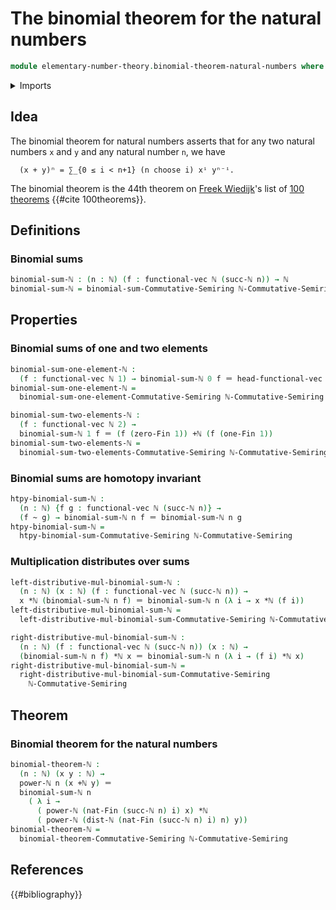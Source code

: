 # The binomial theorem for the natural numbers

```agda
module elementary-number-theory.binomial-theorem-natural-numbers where
```

<details><summary>Imports</summary>

```agda
open import commutative-algebra.binomial-theorem-commutative-semirings

open import elementary-number-theory.addition-natural-numbers
open import elementary-number-theory.commutative-semiring-of-natural-numbers
open import elementary-number-theory.distance-natural-numbers
open import elementary-number-theory.exponentiation-natural-numbers
open import elementary-number-theory.multiplication-natural-numbers
open import elementary-number-theory.natural-numbers

open import foundation.homotopies
open import foundation.identity-types

open import linear-algebra.vectors

open import univalent-combinatorics.standard-finite-types
```

</details>

## Idea

The binomial theorem for natural numbers asserts that for any two natural
numbers `x` and `y` and any natural number `n`, we have

```text
  (x + y)ⁿ = ∑_{0 ≤ i < n+1} (n choose i) xⁱ yⁿ⁻ⁱ.
```

The binomial theorem is the 44th theorem on
[Freek Wiedijk](http://www.cs.ru.nl/F.Wiedijk/)'s list of
[100 theorems](literature.100-theorems.md) {{#cite 100theorems}}.

## Definitions

### Binomial sums

```agda
binomial-sum-ℕ : (n : ℕ) (f : functional-vec ℕ (succ-ℕ n)) → ℕ
binomial-sum-ℕ = binomial-sum-Commutative-Semiring ℕ-Commutative-Semiring
```

## Properties

### Binomial sums of one and two elements

```agda
binomial-sum-one-element-ℕ :
  (f : functional-vec ℕ 1) → binomial-sum-ℕ 0 f ＝ head-functional-vec 0 f
binomial-sum-one-element-ℕ =
  binomial-sum-one-element-Commutative-Semiring ℕ-Commutative-Semiring

binomial-sum-two-elements-ℕ :
  (f : functional-vec ℕ 2) →
  binomial-sum-ℕ 1 f ＝ (f (zero-Fin 1)) +ℕ (f (one-Fin 1))
binomial-sum-two-elements-ℕ =
  binomial-sum-two-elements-Commutative-Semiring ℕ-Commutative-Semiring
```

### Binomial sums are homotopy invariant

```agda
htpy-binomial-sum-ℕ :
  (n : ℕ) {f g : functional-vec ℕ (succ-ℕ n)} →
  (f ~ g) → binomial-sum-ℕ n f ＝ binomial-sum-ℕ n g
htpy-binomial-sum-ℕ =
  htpy-binomial-sum-Commutative-Semiring ℕ-Commutative-Semiring
```

### Multiplication distributes over sums

```agda
left-distributive-mul-binomial-sum-ℕ :
  (n : ℕ) (x : ℕ) (f : functional-vec ℕ (succ-ℕ n)) →
  x *ℕ (binomial-sum-ℕ n f) ＝ binomial-sum-ℕ n (λ i → x *ℕ (f i))
left-distributive-mul-binomial-sum-ℕ =
  left-distributive-mul-binomial-sum-Commutative-Semiring ℕ-Commutative-Semiring

right-distributive-mul-binomial-sum-ℕ :
  (n : ℕ) (f : functional-vec ℕ (succ-ℕ n)) (x : ℕ) →
  (binomial-sum-ℕ n f) *ℕ x ＝ binomial-sum-ℕ n (λ i → (f i) *ℕ x)
right-distributive-mul-binomial-sum-ℕ =
  right-distributive-mul-binomial-sum-Commutative-Semiring
    ℕ-Commutative-Semiring
```

## Theorem

### Binomial theorem for the natural numbers

```agda
binomial-theorem-ℕ :
  (n : ℕ) (x y : ℕ) →
  power-ℕ n (x +ℕ y) ＝
  binomial-sum-ℕ n
    ( λ i →
      ( power-ℕ (nat-Fin (succ-ℕ n) i) x) *ℕ
      ( power-ℕ (dist-ℕ (nat-Fin (succ-ℕ n) i) n) y))
binomial-theorem-ℕ =
  binomial-theorem-Commutative-Semiring ℕ-Commutative-Semiring
```

## References

{{#bibliography}}
